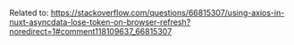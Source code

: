 Related to: https://stackoverflow.com/questions/66815307/using-axios-in-nuxt-asyncdata-lose-token-on-browser-refresh?noredirect=1#comment118109637_66815307
